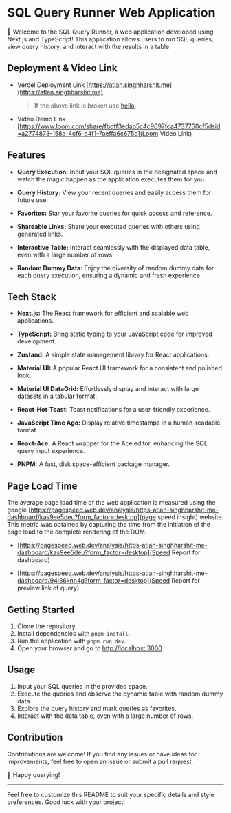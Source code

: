# SQL Query Runner Web Application

🚀 Welcome to the SQL Query Runner, a web application developed using Next.js and TypeScript! This application allows users to run SQL queries, view query history, and interact with the results in a table.

## Deployment & Video Link

- Vercel Deployment Link [https://atlan.singhharshit.me](https://atlan.singhharshit.me).

  > If the above link is broken use [hello](https://atlanproject.vercel.app/).

- Video Demo Link [https://www.loom.com/share/fbdff3edab5c4c9697fca4737760cf5dsid=a2774873-158a-4cf6-a4f1-7aeffa6c675d](Loom Video Link)

## Features

- **Query Execution:** Input your SQL queries in the designated space and watch the magic happen as the application executes them for you.

- **Query History:** View your recent queries and easily access them for future use.

- **Favorites:** Star your favorite queries for quick access and reference.

- **Shareable Links:** Share your executed queries with others using generated links.

- **Interactive Table:** Interact seamlessly with the displayed data table, even with a large number of rows.

- **Random Dummy Data:** Enjoy the diversity of random dummy data for each query execution, ensuring a dynamic and fresh experience.

## Tech Stack

- **Next.js:** The React framework for efficient and scalable web applications.

- **TypeScript:** Bring static typing to your JavaScript code for improved development.

- **Zustand:** A simple state management library for React applications.

- **Material UI:** A popular React UI framework for a consistent and polished look.

- **Material UI DataGrid:** Effortlessly display and interact with large datasets in a tabular format.

- **React-Hot-Toast:** Toast notifications for a user-friendly experience.

- **JavaScript Time Ago:** Display relative timestamps in a human-readable format.

- **React-Ace:** A React wrapper for the Ace editor, enhancing the SQL query input experience.

- **PNPM:** A fast, disk space-efficient package manager.

## Page Load Time

The average page load time of the web application is measured using the google [https://pagespeed.web.dev/analysis/https-atlan-singhharshit-me-dashboard/kas9ee5deu?form_factor=desktop](page speed insight) website. This metric was obtained by capturing the time from the initiation of the page load to the complete rendering of the DOM.

- [https://pagespeed.web.dev/analysis/https-atlan-singhharshit-me-dashboard/kas9ee5deu?form_factor=desktop](Speed Report for dashboard)

- [https://pagespeed.web.dev/analysis/https-atlan-singhharshit-me-dashboard/94i36knn4g?form_factor=desktop](Speed Report for preview link of query)

## Getting Started

1. Clone the repository.
2. Install dependencies with `pnpm install`.
3. Run the application with `pnpm run dev`.
4. Open your browser and go to [http://localhost:3000](http://localhost:3000).

## Usage

1. Input your SQL queries in the provided space.
2. Execute the queries and observe the dynamic table with random dummy data.
3. Explore the query history and mark queries as favorites.
4. Interact with the data table, even with a large number of rows.

## Contribution

Contributions are welcome! If you find any issues or have ideas for improvements, feel free to open an issue or submit a pull request.

🌟 Happy querying!

---

Feel free to customize this README to suit your specific details and style preferences. Good luck with your project!
